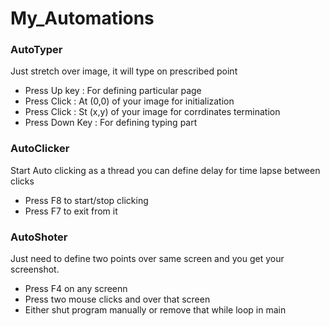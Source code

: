 # My_Automations

### AutoTyper

Just stretch over image, it will type on prescribed point

* Press Up key : For defining particular page
* Press Click : At (0,0) of your image for initialization
* Press Click : St (x,y) of your image for corrdinates termination
* Press Down Key : For defining typing part

### AutoClicker

Start Auto clicking as a thread you can define delay for time lapse between clicks

* Press F8 to start/stop clicking
* Press F7 to exit from it

### AutoShoter

Just need to define two points over same screen and you get your screenshot.

* Press F4 on any screenn
* Press two mouse clicks and over that screen
* Either shut program manually or remove that while loop in main
